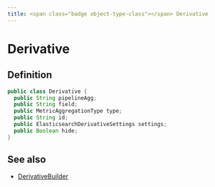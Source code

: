 ```yaml
---
title: <span class="badge object-type-class"></span> Derivative
---
```

# <span class="badge object-type-class"></span> Derivative

## Definition

```java
public class Derivative {
  public String pipelineAgg;
  public String field;
  public MetricAggregationType type;
  public String id;
  public ElasticsearchDerivativeSettings settings;
  public Boolean hide;
}
```
## See also

 * <span class="badge builder"></span> [DerivativeBuilder](./builder-DerivativeBuilder.md)
